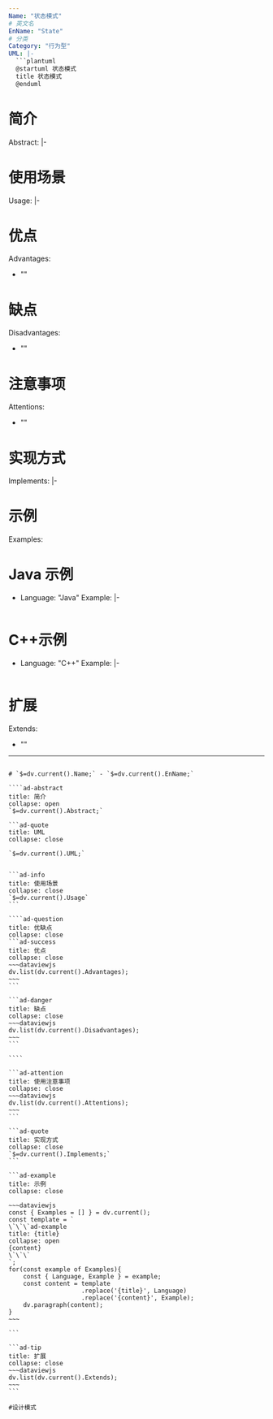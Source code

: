 ```yaml
---
Name: "状态模式"
# 英文名
EnName: "State"
# 分类
Category: "行为型"
UML: |-
  ```plantuml
  @startuml 状态模式
  title 状态模式
  @enduml
  ```
# 简介
Abstract: |-
  
# 使用场景
Usage: |-
  
# 优点
Advantages:
  - ""
# 缺点
Disadvantages:
  - ""
# 注意事项
Attentions:
  - ""
# 实现方式
Implements: |-
  
# 示例
Examples:
  # Java 示例
  - Language: "Java"
    Example: |-
      ```java
      
      ```
  # C++示例
  - Language: "C++"
    Example: |-
      ```cpp
      
      ```
# 扩展
Extends:
  - ""
---
```

# `$=dv.current().Name;` - `$=dv.current().EnName;`

````ad-abstract
title: 简介
collapse: open
`$=dv.current().Abstract;`

```ad-quote
title: UML
collapse: close

`$=dv.current().UML;`
```
`````

```ad-info
title: 使用场景
collapse: close
`$=dv.current().Usage`
```

````ad-question
title: 优缺点
collapse: close
```ad-success
title: 优点
collapse: close
~~~dataviewjs
dv.list(dv.current().Advantages);
~~~
```

```ad-danger
title: 缺点
collapse: close
~~~dataviewjs
dv.list(dv.current().Disadvantages);
~~~
```

````

```ad-attention
title: 使用注意事项
collapse: close
~~~dataviewjs
dv.list(dv.current().Attentions);
~~~
```

```ad-quote
title: 实现方式
collapse: close
`$=dv.current().Implements;`
```

```ad-example
title: 示例
collapse: close

~~~dataviewjs
const { Examples = [] } = dv.current();
const template = `
\`\`\`ad-example
title: {title}
collapse: open
{content}
\`\`\`
`;
for(const example of Examples){
	const { Language, Example } = example;
	const content = template
					.replace('{title}', Language)
					.replace('{content}', Example);
	dv.paragraph(content);
}
~~~

```

```ad-tip
title: 扩展
collapse: close
~~~dataviewjs
dv.list(dv.current().Extends);
~~~
```

#设计模式 